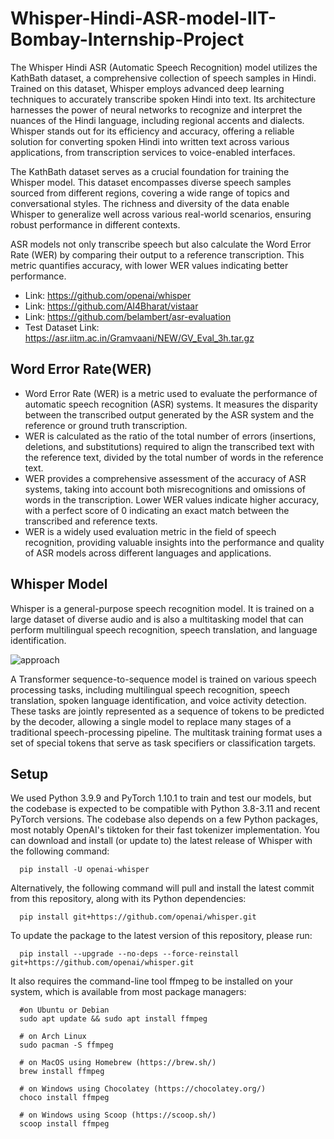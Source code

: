 # Whisper-Hindi-ASR-model-IIT-Bombay-Internship-Project

The Whisper Hindi ASR (Automatic Speech Recognition) model utilizes the KathBath dataset, a comprehensive collection of speech samples in Hindi. Trained on this dataset, Whisper employs advanced deep learning techniques to accurately transcribe spoken Hindi into text. Its architecture harnesses the power of neural networks to recognize and interpret the nuances of the Hindi language, including regional accents and dialects. Whisper stands out for its efficiency and accuracy, offering a reliable solution for converting spoken Hindi into written text across various applications, from transcription services to voice-enabled interfaces.

The KathBath dataset serves as a crucial foundation for training the Whisper model. This dataset encompasses diverse speech samples sourced from different regions, covering a wide range of topics and conversational styles. The richness and diversity of the data enable Whisper to generalize well across various real-world scenarios, ensuring robust performance in different contexts.

ASR models not only transcribe speech but also calculate the Word Error Rate (WER) by comparing their output to a reference transcription. This metric quantifies accuracy, with lower WER values indicating better performance.

- Link: https://github.com/openai/whisper
- Link: https://github.com/AI4Bharat/vistaar
- Link: https://github.com/belambert/asr-evaluation
- Test Dataset Link: https://asr.iitm.ac.in/Gramvaani/NEW/GV_Eval_3h.tar.gz

## Word Error Rate(WER)


- Word Error Rate (WER) is a metric used to evaluate the performance of automatic speech recognition (ASR) systems. It measures the disparity between the transcribed output generated by the ASR system and the reference or ground truth transcription. 
- WER is calculated as the ratio of the total number of errors (insertions, deletions, and substitutions) required to align the transcribed text with the reference text, divided by the total number of words in the reference text. 
- WER provides a comprehensive assessment of the accuracy of ASR systems, taking into account both misrecognitions and omissions of words in the transcription. 
Lower WER values indicate higher accuracy, with a perfect score of 0 indicating an exact match between the transcribed and reference texts. 
- WER is a widely used evaluation metric in the field of speech recognition, providing valuable insights into the performance and quality of ASR models across different languages and applications.

## Whisper Model

Whisper is a general-purpose speech recognition model. It is trained on a large dataset of diverse audio and is also a multitasking model that can perform multilingual speech recognition, speech translation, and language identification.

![approach](D:\IIT__BOMBAY\Whisper-Hindi-ASR-model-IIT-Bombay-Internship-main\Whisper-Hindi-ASR-model-IIT-Bombay-Internship-main\assets\1.png)

A Transformer sequence-to-sequence model is trained on various speech processing tasks, including multilingual speech recognition, speech translation, spoken language identification, and voice activity detection. These tasks are jointly represented as a sequence of tokens to be predicted by the decoder, allowing a single model to replace many stages of a traditional speech-processing pipeline. The multitask training format uses a set of special tokens that serve as task specifiers or classification targets.

## Setup

We used Python 3.9.9 and PyTorch 1.10.1 to train and test our models, but the codebase is expected to be compatible with Python 3.8-3.11 and recent PyTorch versions. The codebase also depends on a few Python packages, most notably OpenAI's tiktoken for their fast tokenizer implementation. You can download and install (or update to) the latest release of Whisper with the following command:

      pip install -U openai-whisper
Alternatively, the following command will pull and install the latest commit from this repository, along with its Python dependencies:

      pip install git+https://github.com/openai/whisper.git 
To update the package to the latest version of this repository, please run:

      pip install --upgrade --no-deps --force-reinstall git+https://github.com/openai/whisper.git
It also requires the command-line tool ffmpeg to be installed on your system, which is available from most package managers:

      #on Ubuntu or Debian
      sudo apt update && sudo apt install ffmpeg

      # on Arch Linux
      sudo pacman -S ffmpeg

      # on MacOS using Homebrew (https://brew.sh/)
      brew install ffmpeg

      # on Windows using Chocolatey (https://chocolatey.org/)
      choco install ffmpeg

      # on Windows using Scoop (https://scoop.sh/)
      scoop install ffmpeg
